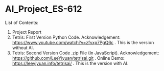 # AI_Project_ES-612

List of Contents:
1) Project Report
2) Tetris: First Version Python Code.
   Acknowledgement: https://www.youtube.com/watch?v=zfvxp7PgQ6c .
   This is the version without AI.
3) Tetris: Second Version Code .zip File (In JavaScript).
   Acknowledgement: https://github.com/LeeYiyuan/tetrisai.git .
   Online Demo: https://leeyiyuan.info/tetrisai/ .
   This is the version with AI.
